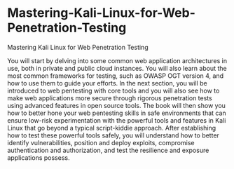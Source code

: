 # Mastering-Kali-Linux-for-Web-Penetration-Testing
Mastering Kali Linux for Web Penetration Testing

You will start by delving into some common web application architectures in use, both in private and public cloud instances. You will also learn about the most common frameworks for testing, such as OWASP OGT version 4, and how to use them to guide your efforts. In the next section, you will be introduced to web pentesting with core tools and you will also see how to make web applications more secure through rigorous penetration tests using advanced features in open source tools. The book will then show you how to better hone your web pentesting skills in safe environments that can ensure low-risk experimentation with the powerful tools and features in Kali Linux that go beyond a typical script-kiddie approach. After establishing how to test these powerful tools safely, you will understand how to better identify vulnerabilities, position and deploy exploits, compromise authentication and authorization, and test the resilience and exposure applications possess.
